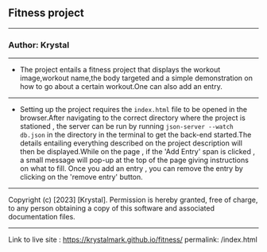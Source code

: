 ## Fitness project

---

### Author: Krystal

---

* The project entails a fitness project that displays the workout image,workout name,the body targeted and a simple demonstration on how to go about a certain workout.One can also add an entry.

---
- Setting up the project requires the ``index.html`` file to be opened in the browser.After navigating to the correct directory where the project is stationed , the server can be run by running ``json-server --watch db.json`` in the directory in the terminal to get the back-end started.The details entailing everything described on the project description will then be displayed.While on the page , if the 'Add Entry' span is clicked , a small message will pop-up at the top of the page giving instructions on what to fill. Once you add an entry , you can remove the entry by clicking on the 'remove entry' button.

---

Copyright (c) [2023] [Krystal]. Permission is hereby granted, free of charge, to any person obtaining a copy
  of this software and associated documentation files.

---

Link to live site : https://krystalmark.github.io/fitness/
permalink: /index.html

